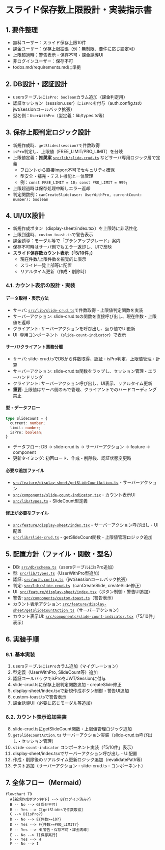 # スライド保存数上限設計・実装指示書

## 1. 要件整理

- 無料ユーザー：スライド保存上限10件
- 課金ユーザー：保存上限拡張（例：無制限、要件に応じ設定可）
- 上限超過時：警告表示・保存不可・課金誘導UI
- 非ログインユーザー：保存不可
- todos.md/requirements.mdに準拠

## 2. DB設計・認証設計

- usersテーブルに`isPro: boolean`カラム追加（課金判定用）
- 認証セッション（session.user）に`isPro`を付与（auth.config.tsのjwt/sessionコールバック拡張）
- 型名例：`UserWithPro`（型定義：lib/types.ts等）

## 3. 保存上限判定ロジック設計

- 新規作成時、`getSlides(session)`で件数取得
- `isPro`判定し、上限値（FREE_LIMIT/PRO_LIMIT）を分岐
- 上限値定義：**推奨案** [`src/lib/slide-crud.ts`](src/lib/slide-crud.ts) などサーバ専用ロジック層で定義
  - フロントから直接import不可でセキュリティ確保
  - 型安全・補完・テスト機能と一体管理
  - 例：`const FREE_LIMIT = 10; const PRO_LIMIT = 999;`
- 上限超過時は保存処理中断しエラー返却
- 判定関数例：`canCreateSlide(user: UserWithPro, currentCount: number): boolean`

## 4. UI/UX設計

- 新規作成ボタン（display-sheet/index.tsx）を上限時に非活性化
- 上限到達時、`custom-toast.ts`で警告表示
- 課金誘導：モーダル等で「プランアップグレード」案内
- 保存不可時はサーバ側でもエラー返却し、UIで反映
- **スライド保存数カウント表示（「5/10件」）**
  - 現在件数/上限件数を視覚的に表示
  - スライド一覧上部等に配置
  - リアルタイム更新（作成・削除時）

### 4.1. カウント表示の設計・実装

#### データ取得・表示方法
- サーバ: [`src/lib/slide-crud.ts`](src/lib/slide-crud.ts)で件数取得・上限値判定関数を実装
- サーバーアクション: slide-crud.tsの関数を直接呼び出し、現在件数・上限値を返却
- クライアント: サーバーアクションを呼び出し、返り値でUI更新
- UI: 専用コンポーネント（`slide-count-indicator`）で表示

#### サーバ/クライアント責務分離
- サーバ: slide-crud.tsでDBから件数取得、認証・isPro判定、上限値管理・計算
- サーバーアクション: slide-crud.ts関数をラップし、セッション管理・エラーハンドリング
- クライアント: サーバーアクション呼び出し、UI表示、リアルタイム更新
- **重要**: 上限値はサーバ側のみで管理、クライアントでのハードコーディング禁止

#### 型・データフロー
```typescript
type SlideCount = {
  current: number;
  limit: number;
  isPro: boolean;
}
```
- データフロー: DB → slide-crud.ts → サーバーアクション → feature → component
- 更新タイミング: 初回ロード、作成・削除後、認証状態変更時

#### 必要な追加ファイル
- [`src/feature/display-sheet/getSlideCountAction.ts`](src/feature/display-sheet/getSlideCountAction.ts) - サーバーアクション
- [`src/components/slide-count-indicator.tsx`](src/components/slide-count-indicator.tsx) - カウント表示UI
- [`src/lib/types.ts`](src/lib/types.ts) - SlideCount型定義

#### 修正が必要なファイル
- [`src/feature/display-sheet/index.tsx`](src/feature/display-sheet/index.tsx) - サーバーアクション呼び出し・UI配置
- [`src/lib/slide-crud.ts`](src/lib/slide-crud.ts) - getSlideCount関数・上限値管理ロジック追加

## 5. 配置方針（ファイル・関数・型名）

- DB: [`src/db/schema.ts`](src/db/schema.ts:49)（usersテーブルにisPro追加）
- 型: [`src/lib/types.ts`](src/lib/types.ts)（UserWithPro型追加）
- 認証: [`src/auth.config.ts`](src/auth.config.ts:22)（jwt/sessionコールバック拡張）
- 判定: [`src/lib/slide-crud.ts`](src/lib/slide-crud.ts)（canCreateSlide, createSlide修正）
- UI: [`src/feature/display-sheet/index.tsx`](src/feature/display-sheet/index.tsx:46)（ボタン制御・警告UI追加）
- 警告: [`src/components/custom-toast.ts`](src/components/custom-toast.ts)（警告表示）
- カウント表示アクション: [`src/feature/display-sheet/getSlideCountAction.ts`](src/feature/display-sheet/getSlideCountAction.ts)（サーバーアクション）
- カウント表示UI: [`src/components/slide-count-indicator.tsx`](src/components/slide-count-indicator.tsx)（「5/10件」表示）

## 6. 実装手順

### 6.1. 基本実装
1. usersテーブルに`isPro`カラム追加（マイグレーション）
2. 型定義（UserWithPro, SlideCount等）追加
3. 認証コールバックでisProをJWT/Sessionに付与
4. slide-crud.tsに保存上限判定関数追加・createSlide修正
5. display-sheet/index.tsxで新規作成ボタン制御・警告UI追加
6. custom-toast.tsで警告表示
7. 課金誘導UI（必要に応じモーダル等追加）

### 6.2. カウント表示追加実装
8. slide-crud.tsにgetSlideCount関数・上限値管理ロジック追加
9. `getSlideCountAction.ts` サーバーアクション実装（slide-crud.ts呼び出し・セッション管理）
10. `slide-count-indicator` コンポーネント実装（「5/10件」表示）
11. display-sheet/index.tsxでサーバーアクション呼び出し・UI配置
12. 作成・削除後のリアルタイム更新ロジック追加（revalidatePath等）
13. テスト追加（サーバーアクション・slide-crud.ts・コンポーネント）

## 7. 全体フロー（Mermaid）

```mermaid
flowchart TD
  A[新規作成ボタン押下] --> B{ログイン済み?}
  B -- No --> G[保存不可]
  B -- Yes --> C[getSlidesで件数取得]
  C --> D{isPro?}
  D -- No --> E{件数>=10?}
  D -- Yes --> F{件数>=PRO_LIMIT?}
  E -- Yes --> H[警告・保存不可・課金誘導]
  E -- No --> I[保存実行]
  F -- Yes --> H
  F -- No --> I